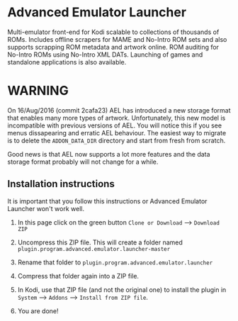 # Advanced Emulator Launcher #

Multi-emulator front-end for Kodi scalable to collections of thousands of ROMs. Includes offline 
scrapers for MAME and No-Intro ROM sets and also supports scrapping ROM metadata and artwork online. 
ROM auditing for No-Intro ROMs using No-Intro XML DATs. Launching of games and 
standalone applications is also available.

# WARNING #

On 16/Aug/2016 (commit 2cafa23) AEL has introduced a new storage format that enables many more
types of artwork. Unfortunately, this new model is incompatible with previous versions of AEL.
You will notice this if you see menus dissapearing and erratic AEL behaviour. The easiest way to 
migrate is to delete the `ADDON_DATA_DIR` directory and start from fresh from scratch.

Good news is that AEL now supports a lot more features and the data storage format probably will
not change for a while.

## Installation instructions ##

It is important that you follow this instructions or Advanced Emulator Launcher won't work well.

  1) In this page click on the green button `Clone or Download` --> `Download ZIP`

  2) Uncompress this ZIP file. This will create a folder named `plugin.program.advanced.emulator.launcher-master`

  3) Rename that folder to `plugin.program.advanced.emulator.launcher`

  4) Compress that folder again into a ZIP file. 

  5) In Kodi, use that ZIP file (and not the original one) to install the plugin in `System` --> `Addons` 
     --> `Install from ZIP file`.

  6) You are done!
